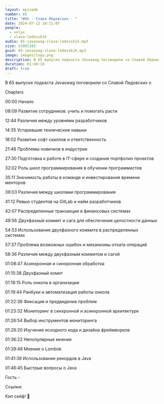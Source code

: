 ```yaml
---
layout: episode
number: 65
title: "#65 - Слава Ледовских - "
date: 2024-07-12 10:11:07
people:
  - volyx
  - slava-ledovskih
audio: 65-javaswag-slava-ledovskih.mp3
size: 51981183           
guid: 65-javaswag-slava-ledovskih.mp3
image: images/logo.png
description: В 65 выпуске подкаста Javaswag поговорили со Славой Ледовских о
duration: 01:48:18
draft: true
---
```



В 65 выпуске подкаста Javaswag поговорили со Славой Ледовских о

Chapters

00:00 Начало

08:09 Развитие сотрудников: учить и помогать расти

12:44 Различия между уровнями разработчиков

14:35 Устаревшие технические навыки

18:02 Развитие софт скиллов и ответственность

21:48 Проблемы новичков в индустрии

27:30 Подготовка к работе в IT-сфере и создание портфолио проектов

32:02 Роль школ программирования в обучении программистов

35:11 Значимость работы в команде и инвестирования времени менторов

39:03 Различия между школами программирования

41:12 Ревью студентов на GitLab и найм разработчиков

42:07 Распределенные транзакции в финансовых системах

48:56 Двухфазный коммит и сага для обеспечения целостности данных

54:53 Использование двухфазного коммита в распределенных системах

57:37 Проблема возможных ошибок и механизмы отката операций

58:36 Различия между двухфазным коммитом и сагой

01:08:47 Асинхронная и синхронная обработка

01:15:38 Двухфазный комит

01:18:15 Роль онкола в организации

01:19:44 Ранбуки и автоматизация работы онкола

01:22:38 Фиксация и предвидение проблем

01:23:32 Мониторинг в синхронной и асинхронной архитектуре

01:26:54 Выбор инструментов мониторинга

01:28:20 Изучение исходного кода и дизайна фреймворков

01:36:22 Непопулярные мнения

01:39:48 Мнение о Lombok

01:41:38 Использование рекордов в Java

01:46:45 Быстрые вопросы о Java

Гость - 

Ссылки:


Кип сейф! 🖖
